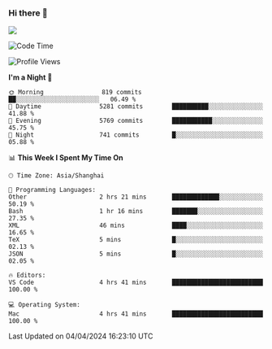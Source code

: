 ### Hi there 👋

<!--
**JJAYCHEN1e/jjaychen1e** is a ✨ _special_ ✨ repository because its `README.md` (this file) appears on your GitHub profile.

Here are some ideas to get you started:

- 🔭 I’m currently working on ...
- 🌱 I’m currently learning ...
- 👯 I’m looking to collaborate on ...
- 🤔 I’m looking for help with ...
- 💬 Ask me about ...
- 📫 How to reach me: ...
- 😄 Pronouns: ...
- ⚡ Fun fact: ...
-->

[![](https://github-readme-stats.vercel.app/api?username=jjaychen1e&show_icons=true)](https://github.com/jjaychen1e/github-readme-stats?count_private=true)

<!--START_SECTION:waka-->
![Code Time](http://img.shields.io/badge/Code%20Time-1%2C094%20hrs%2012%20mins-blue)

![Profile Views](http://img.shields.io/badge/Profile%20Views-0-blue)

**I'm a Night 🦉** 

```text
🌞 Morning                819 commits         ██░░░░░░░░░░░░░░░░░░░░░░░   06.49 % 
🌆 Daytime                5281 commits        ██████████░░░░░░░░░░░░░░░   41.88 % 
🌃 Evening                5769 commits        ███████████░░░░░░░░░░░░░░   45.75 % 
🌙 Night                  741 commits         █░░░░░░░░░░░░░░░░░░░░░░░░   05.88 % 
```


📊 **This Week I Spent My Time On** 

```text
🕑︎ Time Zone: Asia/Shanghai

💬 Programming Languages: 
Other                    2 hrs 21 mins       █████████████░░░░░░░░░░░░   50.19 % 
Bash                     1 hr 16 mins        ███████░░░░░░░░░░░░░░░░░░   27.35 % 
XML                      46 mins             ████░░░░░░░░░░░░░░░░░░░░░   16.65 % 
TeX                      5 mins              █░░░░░░░░░░░░░░░░░░░░░░░░   02.13 % 
JSON                     5 mins              █░░░░░░░░░░░░░░░░░░░░░░░░   02.05 % 

🔥 Editors: 
VS Code                  4 hrs 41 mins       █████████████████████████   100.00 % 

💻 Operating System: 
Mac                      4 hrs 41 mins       █████████████████████████   100.00 % 
```


 Last Updated on 04/04/2024 16:23:10 UTC
<!--END_SECTION:waka-->
